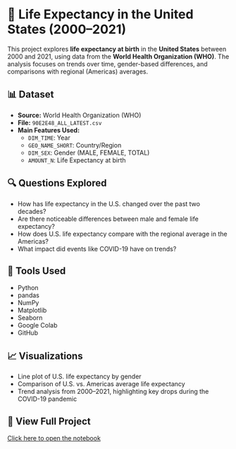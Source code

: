 # 🧬 Life Expectancy in the United States (2000–2021)

This project explores **life expectancy at birth** in the **United States** between 2000 and 2021, using data from the **World Health Organization (WHO)**. The analysis focuses on trends over time, gender-based differences, and comparisons with regional (Americas) averages.

## 📊 Dataset

- **Source:** World Health Organization (WHO)
- **File:** `90E2E48_ALL_LATEST.csv`
- **Main Features Used:**
  - `DIM_TIME`: Year
  - `GEO_NAME_SHORT`: Country/Region
  - `DIM_SEX`: Gender (MALE, FEMALE, TOTAL)
  - `AMOUNT_N`: Life Expectancy at birth

## 🔍 Questions Explored

- How has life expectancy in the U.S. changed over the past two decades?
- Are there noticeable differences between male and female life expectancy?
- How does U.S. life expectancy compare with the regional average in the Americas?
- What impact did events like COVID-19 have on trends?

## 🧪 Tools Used

- Python  
- pandas  
- NumPy  
- Matplotlib  
- Seaborn  
- Google Colab  
- GitHub

## 📈 Visualizations

- Line plot of U.S. life expectancy by gender
- Comparison of U.S. vs. Americas average life expectancy
- Trend analysis from 2000–2021, highlighting key drops during the COVID-19 pandemic

## 📎 View Full Project

[Click here to open the notebook](https://github.com/abdullah9519/life-expectancy-us/blob/main/your-notebook-name.ipynb)

